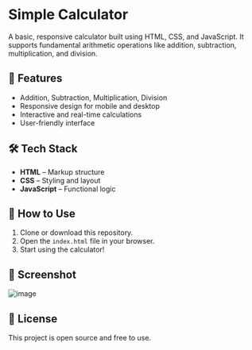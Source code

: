 # Simple Calculator

A basic, responsive calculator built using HTML, CSS, and JavaScript. It supports fundamental arithmetic operations like addition, subtraction, multiplication, and division.

## 🚀 Features

- Addition, Subtraction, Multiplication, Division
- Responsive design for mobile and desktop
- Interactive and real-time calculations
- User-friendly interface

## 🛠️ Tech Stack

- **HTML** – Markup structure
- **CSS** – Styling and layout
- **JavaScript** – Functional logic

## 📁 How to Use

1. Clone or download this repository.
2. Open the `index.html` file in your browser.
3. Start using the calculator!

## 📸 Screenshot

![image](https://github.com/user-attachments/assets/8dcb9078-d42b-4fd3-9f9b-9eb12f4e7582)


## 📜 License

This project is open source and free to use.

